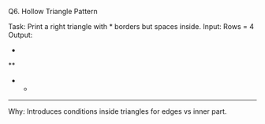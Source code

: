 Q6. Hollow Triangle Pattern

Task: Print a right triangle with * borders but spaces inside.
Input: Rows = 4
Output:

*
**
* *
****

Why: Introduces conditions inside triangles for edges vs inner part.